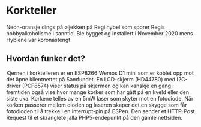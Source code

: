 # Korkteller
Neon-oransje dings på øljekken på Regi hybel som sporer Regis hobbyalkoholisme i sanntid.
Ble bygget og installert i November 2020 mens Hyblene var koronastengt

## Hvordan funker det?
Kjernen i korktelleren er en ESP8266 Wemos D1 mini som er koblet opp mot det åpne klientnettet på Samfundet. En LCD-skjerm (HD44780) med I2C-driver (PCF8574) 
viser status på skjermen og kan kanskje en gang i fremtiden også vise hvor mange korker som har gått på en kveld eller den siste uka. Korkene telles av en 5mW laser
som skyter mot en fotodiode. Når korken passerer mellom dioden og laseren skaper det en skygge som får fotodioden til å trekke i en interrupt-pin på ESPen. 
Den sender et HTTP-Post Request til et skranglete jalla PHP5-endepunkt på den gamle nettsiden.
